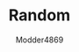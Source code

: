 ---
title: Random
author: Modder4869
github: https://github.com/Modder4869
description_markdown: >-
  Customizable default discord theme `Download it , Copy it to themes folder , Reload Discord (Ctrl +R), Enable it`
download: https://github.com/Modder4869/BdBrokenStuff/tree/master/Themes/v1
demo: https://cdn.rawgit.com/Modder4869/BdBrokenStuff/9fc16142/Themes/v1/random.theme.css
support: https://github.com/Modder4869/BdBrokenStuff/issues
style: dark
tags:
images:
  - name: Random Preview
    image: https://i.imgur.com/lcCdUm9.png
  - name: Random Preview - With a background
    image: https://i.imgur.com/3LE0Mnk.png
    
layout: product
---
